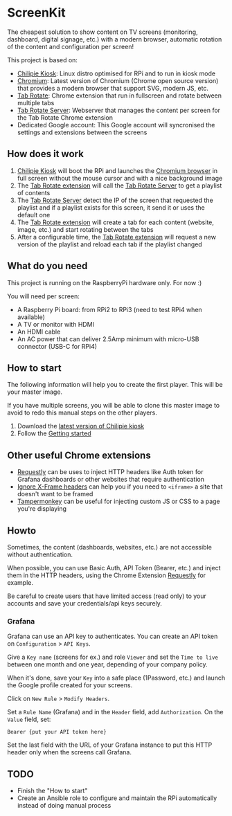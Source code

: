# ScreenKit

The cheapest solution to show content on TV screens (monitoring, dashboard, digital signage, etc.) with a modern browser, automatic rotation of the content and configuration per screen!

This project is based on:

* [Chilipie Kiosk][chilipie-kiosk-project]: Linux distro optimised for RPi and to run in kiosk mode
* [Chromium][chromium-project]: Latest version of Chromium (Chrome open source version) that provides a modern browser that support SVG, modern JS, etc.
* [Tab Rotate][tab-rotate-project]: Chrome extension that run in fullscreen and rotate between multiple tabs
* [Tab Rotate Server][tab-rotate-server-project]: Webserver that manages the content per screen for the Tab Rotate Chrome extension
* Dedicated Google account: This Google account will syncronised the settings and extensions between the screens

## How does it work

1) [Chilipie Kiosk][chilipie-kiosk-project] will boot the RPi and launches the [Chromium browser][chromium-project] in full screen without the mouse cursor and with a nice background image
2) The [Tab Rotate extension][tab-rotate-project] will call the [Tab Rotate Server][tab-rotate-server-project] to get a playlist of contents
3) The [Tab Rotate Server][tab-rotate-server-project] detect the IP of the screen that requested the playlist and if a playlist exists for this screen, it send it or uses the default one
4) The [Tab Rotate extension][tab-rotate-project] will create a tab for each content (website, image, etc.) and start rotating between the tabs
5) After a configurable time, the [Tab Rotate extension][tab-rotate-project] will request a new version of the playlist and reload each tab if the playlist changed

## What do you need

This project is running on the RaspberryPi hardware only. For now :)

You will need per screen:

* A Raspberry Pi board: from RPi2 to RPi3 (need to test RPi4 when available)
* A TV or monitor with HDMI
* An HDMI cable
* An AC power that can deliver 2.5Amp minimum with micro-USB connector (USB-C for RPi4)

## How to start

The following information will help you to create the first player. This will be your master image.

If you have multiple screens, you will be able to clone this master image to avoid to redo this manual steps on the other players.

1) Download the [latest version of Chilipie kiosk][chilipie-kiosk-download]
2) Follow the [Getting started][chilipie-kiosk-getting-started]

## Other useful Chrome extensions

* [Requestly][requestly-extension] can be uses to inject HTTP headers like Auth token for Grafana dashboards or other websites that require authentication
* [Ignore X-Frame headers][ignore-x-frame-headers-extension] can help you if you need to `<iframe>` a site that doesn't want to be framed
* [Tampermonkey][tampermonkey-extension] can be useful for injecting custom JS or CSS to a page you're displaying

## Howto

Sometimes, the content (dashboards, websites, etc.) are not accessible without authentication.

When possible, you can use Basic Auth, API Token (Bearer, etc.) and inject them in the HTTP headers, using the Chrome Extension [Requestly][requestly-extension] for example.

Be careful to create users that have limited access (read only) to your accounts and save your credentials/api keys securely.

### Grafana

Grafana can use an API key to authenticates. You can create an API token on `Configuration` > `API Keys`.

Give a `Key name` (screens for ex.) and role `Viewer` and set the `Time to live` between one month and one year, depending of your company policy.

When it's done, save your `Key` into a safe place (1Password, etc.) and launch the Google profile created for your screens.

Click on `New Rule` > `Modify Headers`.

Set a `Rule Name` (Grafana) and in the `Header` field, add `Authorization`. On the `Value` field, set:

``` text
Bearer {put your API token here}
```

Set the last field with the URL of your Grafana instance to put this HTTP header only when the screens call Grafana.

## TODO

* Finish the "How to start"
* Create an Ansible role to configure and maintain the RPi automatically instead of doing manual process

[chilipie-kiosk-project]: https://github.com/futurice/chilipie-kiosk
[chilipie-kiosk-download]: https://github.com/futurice/chilipie-kiosk/releases
[chilipie-kiosk-getting-started]: https://github.com/futurice/chilipie-kiosk#getting-started
[chromium-project]: https://www.chromium.org/
[tab-rotate-project]: https://github.com/KevinSheedy/chrome-tab-rotate
[tab-rotate-server-project]: https://github.com/timoa/chrome-tab-rotate-server
[requestly-extension]: https://chrome.google.com/webstore/detail/requestly-redirect-url-mo/mdnleldcmiljblolnjhpnblkcekpdkpa
[ignore-x-frame-headers-extension]: https://chrome.google.com/webstore/detail/ignore-x-frame-headers/gleekbfjekiniecknbkamfmkohkpodhe
[tampermonkey-extension]: https://chrome.google.com/webstore/detail/tampermonkey/dhdgffkkebhmkfjojejmpbldmpobfkfo
